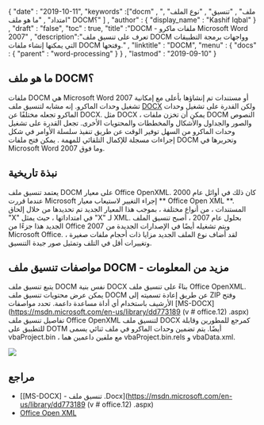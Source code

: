 {
  "date" : "2019-10-11",
  "keywords" :["docm" , "ملف" , "تنسيق" , "نوع الملف" , "امتداد" , "ما هو ملف DOCM؟" ] ,
  "author" : {
    "display_name" : "Kashif Iqbal"
} ,
  "draft" : "false",
  "toc" : true,
  "title" :"DOCM - ملفات ماكرو Microsoft Word 2007" ,
  "description":"تعرف على تنسيق ملف DOCM وواجهات برمجة التطبيقات التي يمكنها إنشاء ملفات DOCM وفتحها." ,
  "linktitle" : "DOCM",
  "menu" : {
    "docs" : {
      "parent" : "word-processing"
}
} ,
  "lastmod" : "2019-09-10"
}

## ما هو ملف DOCM؟

ملفات DOCM هي Microsoft Word 2007 أو مستندات تم إنشاؤها بأعلى مع إمكانية تشغيل وحدات الماكرو. إنه مشابه لتنسيق ملف [DOCX](https://docs.fileformat.com/Word٪20Processing/DOCX/) ولكن القدرة على تشغيل وحدات الماكرو تجعله مختلفًا عن DOCX. مثل DOCX ، يمكن أن تخزن ملفات DOCM النصوص والصور والجداول والأشكال والمخططات والمحتويات الأخرى. تجعل القدرة على تشغيل وحدات الماكرو من السهل توفير الوقت عن طريق تنفيذ سلسلة الأوامر في شكل إجراءات مسجلة للإكمال التلقائي للمهمة . يمكن فتح ملفات DOCM وتحريرها في Microsoft Word 2007 وما فوق.

## نبذة تاريخية

يعتمد تنسيق ملف DOCM على معيار Office OpenXML. كان ذلك في أوائل عام 2000 عندما قررت Microsoft إجراء التغيير لاستيعاب معيار ** Office Open XML **. المستندات ، من أنواع مختلفة ، بموجب هذا المعيار الجديد تم تحديدها من خلال إلحاق "X" في امتداداتها ، حيث يمثل "X" لـ XML. بحلول عام 2007 ، أصبح تنسيق الملف الجديد هذا جزءًا من Office 2007 ويتم تشغيله أيضًا في الإصدارات الجديدة من Microsoft Office. لقد أضاف نوع الملف الجديد مزايا ذات أحجام ملفات صغيرة ، وتغييرات أقل في التلف وتمثيل صور جيدة التنسيق.

## مواصفات تنسيق ملف DOCM - مزيد من المعلومات

يتبع تنسيق ملف DOCM نفس بنية DOCX بناءً على تنسيق ملف Office OpenXML. يمكن عرض محتويات تنسيق ملف DOCM عن طريق إعادة تسميته إلى ZIP وفتح الأرشيف باستخدام أي أداة مساعدة داعمة. تحدد مواصفات [MS-DOCX](https://msdn.microsoft.com/en-us/library/dd773189 (v # office.12) .aspx) تفاصيل تنسيق ملف Office OpenXML لتنسيق ملف DOCX كمرجع للمطورين وقابلة للتطبيق على DOTM أيضًا. يتم تضمين وحدات الماكرو في ملف ثنائي يسمى vbaProject.bin ، مع ملفين داعمين هما vbaProject.bin.rels و vbaData.xml.

![](http://social.technet.microsoft.com/Forums/getfile/331363)

## مراجع

* [[MS-DOCX] - تنسيق ملف .Docx](https://msdn.microsoft.com/en-us/library/dd773189 (v # office.12) .aspx)
* [Office Open XML](http://officeopenxml.com/)

